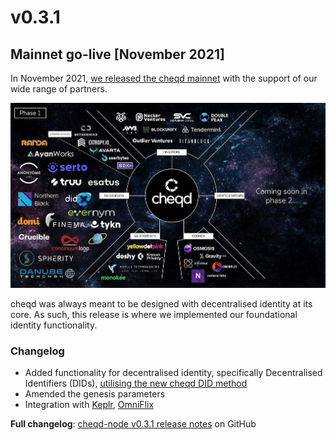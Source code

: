 # v0.3.1

## Mainnet go-live [November 2021]

In November 2021, [we released the cheqd mainnet](https://blog.cheqd.io/weve-launched-a-token-incentivised-network-built-on-cosmos-for-self-sovereign-identity-5e611da132a5) with the support of our wide range of partners.

![cheqd mainnet launch partners](../../../../.gitbook/assets/mainnet-launch-partners.png)

cheqd was always meant to be designed with decentralised identity at its core. As such, this release is where we implemented our foundational identity functionality.

### Changelog

* Added functionality for decentralised identity, specifically Decentralised Identifiers (DIDs), [utilising the new cheqd DID method](https://docs.cheqd.io/identity/architecture/adr-list/adr-001-cheqd-did-method)
* Amended the genesis parameters
* Integration with [Keplr](https://keplr.app), [OmniFlix](https://cheqd.omniflix.co)

**Full changelog**: [cheqd-node v0.3.1 release notes](https://github.com/cheqd/cheqd-node/releases/tag/v0.3.1) on GitHub
